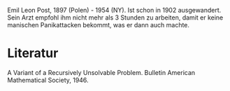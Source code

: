 Emil Leon Post, 1897 (Polen) - 1954 (NY).
Ist schon in 1902 ausgewandert.
Sein Arzt empfohl ihm nicht mehr als 3 Stunden zu arbeiten, damit er keine manischen Panikattacken bekommt, was er dann auch machte.


# Literatur
A Variant of a Recursively Unsolvable Problem. Bulletin American Mathematical Society, 1946.

